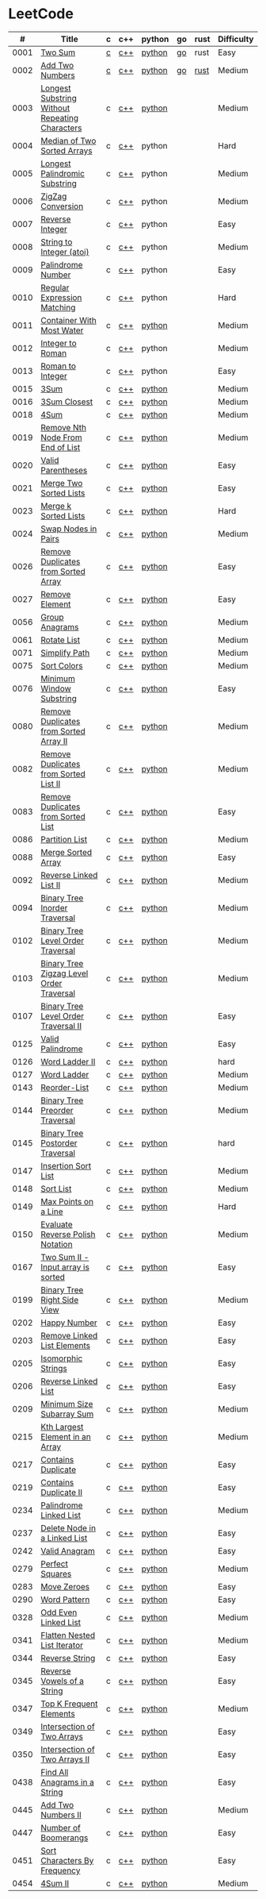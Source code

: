 LeetCode
========


| # | Title | c | c++ | python | go | rust | Difficulty |
|---| ----- | -------- | ---------- | ---------- | ---------- | ---------- | ---------- |
|0001|[Two Sum](https://leetcode.com/problems/two-sum) | [c](./0001-Two-Sum/two_sum.c) | [c++](./0001-Two-Sum/two_sum.cpp) |[python](./0001-Two-Sum/two_sum.py)|[go](./0001-Two-Sum/two_sum.go)|rust|Easy|
|0002|[Add Two Numbers](https://leetcode.com/problems/add-two-numbers) | [c](./0002-Add-Two-Numbers/Add_Two_Numbers.c) | [c++](./0002-Add-Two-Numbers/Add_Two_Numbers.cpp) |[python](./0002-Add-Two-Numbers/Add_Two_Numbers.py)|[go](./0002-Add-Two-Numbers/Add_Two_Numbers.go)|[rust]()|Medium|
|0003|[Longest Substring Without Repeating Characters](https://leetcode.com/problems/total-hamming-distance/) | c | [c++](./0003-Longest-Substring-Without-Repeating-Characters/0003.cpp) |[python](./0003-Longest-Substring-Without-Repeating-Characters/0003.py)|||Medium|
|0004|[Median of Two Sorted Arrays](https://leetcode.com/problems/median-of-two-sorted-arrays) | c | [c++]() |python|||Hard|
|0005|[Longest Palindromic Substring](https://leetcode.com/problems/longest-palindromic-substring) | c | [c++]() |python|||Medium|
|0006|[ZigZag Conversion](https://leetcode.com/problems/third-maximum-number/) | c | [c++]() |python|||Medium|
|0007|[Reverse Integer](https://leetcode.com/problems/arithmetic-slices/) | c | [c++]() |python|||Easy|
|0008|[String to Integer (atoi)](https://leetcode.com/problems/string-to-integer-atoi) | c | [c++]() |python|||Medium|
|0009|[Palindrome Number](https://leetcode.com/problems/split-array-largest-sum/) | c | [c++]() |python|||Easy|
|0010|[Regular Expression Matching](https://leetcode.com/problems/regular-expression-matching) | c | [c++]() |python|||Hard|
|0011|[Container With Most Water](https://leetcode.com/problems/queue-reconstruction-by-height/) | c | [c++](./0011-Container-With-Most-Water/0011.cpp)|[python](./0011-Container-With-Most-Water/0011.cpp)|||Medium|
|0012|[Integer to Roman](https://leetcode.com/problems/integer-to-roman) | c | [c++]() |python|||Medium|
|0013|[Roman to Integer](https://leetcode.com/problems/sum-of-left-leaves/) | c | [c++]() |python|||Easy|
|0015|[3Sum](https://leetcode.com/problems/3sum/) | c | [c++](./0015-3Sum/0015.cpp) |[python](./0015-3Sum/0015.py)|||Medium|
|0016|[3Sum Closest](https://leetcode.com/problems/3Sum-Closest/) | c | [c++](./0016-3Sum-Closest/0016.cpp) |[python](./0016-3Sum-Closest/0016.py)|||Medium|
|0018|[4Sum](https://leetcode.com/problems/4sum/) | c | [c++](./0018-4Sum/0018.cpp) |[python](./0018-4Sum/0018.py)|||Medium|
|0019|[Remove Nth Node From End of List](https://leetcode.com/problems/remove-nth-node-from-end-of-list/) | c | [c++](./0019-Remove-Nth-Node-From-End-of-List/0019.cpp) |[python](./0019-Remove-Nth-Node-From-End-of-List/0019.py)|||Medium|
|0020|[Valid Parentheses](https://leetcode.com/problems/valid-parentheses/) | c | [c++](./0020-Valid-Parentheses/0020.cpp) |[python](./0020-Valid-Parentheses/0020.py)|||Easy|
|0021|[Merge Two Sorted Lists](https://leetcode.com/problems/merge-two-sorted-lists/) | c | [c++](./0021-Merge-Two-Sorted-Lists/0021.cpp) |[python](./0021-Merge-Two-Sorted-Lists/0021.py)|||Easy|
|0023|[Merge k Sorted Lists](https://leetcode.com/problems/merge-k-sorted-lists/) | c | [c++](./0023-Merge-k-Sorted-Lists/0023.cpp) |[python](./0023-Merge-k-Sorted-Lists/0023.py)|||Hard|
|0024|[Swap Nodes in Pairs](https://leetcode.com/problems/swap-nodes-in-pairs/) | c | [c++](./0445-Add-Two-Numbers-II/0024.cpp) |[python](./0445-Add-Two-Numbers-II/0024.py)|||Medium|
|0026|[Remove Duplicates from Sorted Array](https://leetcode.com/problems/remove-duplicates-from-sorted-array/) | c | [c++](./0026-Remove-Duplicates-from-Sorted-Array/0026.cpp) |[python](./0026-Remove-Duplicates-from-Sorted-Array/0026.py)|||Easy|
|0027|[Remove Element](https://leetcode.com/problems/remove-element/) | c | [c++](./0027-Remove-Element/0027.cpp) |[python](./0027-Remove-Element/0027.py)|||Easy|
|0056|[Group Anagrams](https://leetcode.com/problems/group-anagrams/) | c | [c++](./0049-Group-Anagrams/0056.cpp) |[python](./0049-Group-Anagrams/0056.py)|||Medium|
|0061|[Rotate List](https://leetcode.com/problems/rotate-list/) | c | [c++](./0061-Rotate-List/0061.cpp) |[python](./0061-Rotate-List/0061.py)|||Medium|
|0071|[Simplify Path](https://leetcode.com/problems/simplify-path/) | c | [c++](./0071-Simplify-Path/0071.cpp) |[python](./0071-Simplify-Path/0071.py)|||Medium|
|0075|[Sort Colors](https://leetcode.com/problems/sort-colors/) | c | [c++](./0075-Sort-Colors/0075.cpp) |[python](./0075-Sort-Colors/0075.py)|||Medium|
|0076|[Minimum Window Substring](https://leetcode.com/problems/minimum-window-substring/) | c | [c++](./0076-Minimum-Window-Substring/0076.cpp) |[python](./0076-Minimum-Window-Substring/0076.py)|||Easy|
|0080|[Remove Duplicates from Sorted Array II](https://leetcode.com/problems/remove-duplicates-from-sorted-array-ii/) | c | [c++]() |[python](./0080-Remove-Duplicates-from-Sorted-Array-II/0080.py)|||Medium|
|0082|[Remove Duplicates from Sorted List II](https://leetcode.com/problems/remove-duplicates-from-sorted-list-ii/) | c | [c++](./0082-Remove-Duplicates-from-Sorted-List-II/0082.cpp) |[python](./0082-Remove-Duplicates-from-Sorted-List-II/0082.py)|||Medium|
|0083|[Remove Duplicates from Sorted List](https://leetcode.com/problems/remove-duplicates-from-sorted-list/) | c | [c++](./0083-Remove-Duplicates-from-Sorted-List/0083.cpp) |[python](./0083-Remove-Duplicates-from-Sorted-List/0083.py)|||Easy|
|0086|[Partition List](https://leetcode.com/problems/partition-list/) | c | [c++](./0086-Partition-List/0086.cpp) |[python](./0086-Partition-List/0086.py)|||Medium|
|0088|[Merge Sorted Array](https://leetcode.com/problems/merge-sorted-array/) | c | [c++](./0088-Merge-Sorted-Array/0088.cpp) |[python](./0088-Merge-Sorted-Array/0088.py)|||Easy|
|0092|[Reverse Linked List II](https://leetcode.com/problems/reverse-linked-list-ii/) | c | [c++](./0092-Reverse-Linked-List-II/0092.cpp) |[python](./0092-Reverse-Linked-List-II/0092.py)|||Medium|
|0094|[Binary Tree Inorder Traversal](https://leetcode.com/problems/binary-tree-inorder-traversal/) | c | [c++](./0094-Binary-Tree-Inorder-Traversal/0094.cpp) |[python](./0094-Binary-Tree-Inorder-Traversal/0094.py)|||Medium|
|0102|[Binary Tree Level Order Traversal](https://leetcode.com/problems/binary-tree-level-order-traversal/) | c | [c++](./0102-Binary-Tree-Level-Order-Traversal/0102.cpp) |[python](./0102-Binary-Tree-Level-Order-Traversal/0102.py)|||Medium|
|0103|[Binary Tree Zigzag Level Order Traversal](https://leetcode.com/problems/binary-tree-zigzag-level-order-traversal/) | c | [c++](./0103-Binary-Tree-Zigzag-Level-Order-Traversal/0103.cpp) |[python](./0103-Binary-Tree-Zigzag-Level-Order-Traversal/0103.py)|||Medium|
|0107|[Binary Tree Level Order Traversal II](https://leetcode.com/problems/binary-tree-level-order-traversal-ii/) | c | [c++](./0107-Binary-Tree-Level-Order-Traversal-II/0107.cpp) |[python](./0107-Binary-Tree-Level-Order-Traversal-II/0107.py)|||Easy|
|0125|[Valid Palindrome](https://leetcode.com/problems/valid-palindrome/) | c | [c++](./0125-Valid-Palindrome/0125.cpp) |[python](./0125-Valid-Palindrome/0125.py)|||Easy|
|0126|[Word Ladder II](https://leetcode.com/problems/word-ladder-ii/) | c | [c++](./0126-Word-Ladder-II/0126.cpp) |[python](./0126-Word-Ladder-II/0126.py)|||hard|
|0127|[Word Ladder](https://leetcode.com/problems/word-ladder/) | c | [c++](./0127-Word-Ladder/0127.cpp) |[python](./0127-Word-Ladder/0127.py)|||Medium|
|0143|[Reorder-List](https://leetcode.com/problems/reorder-list/) | c | [c++](./0143-Reorder-List/0143.cpp) |[python](./0143-Reorder-List/0143.py)|||Medium|
|0144|[Binary Tree Preorder Traversal](https://leetcode.com/problems/binary-tree-preorder-traversal/) | c | [c++](./0144-Binary-Tree-Preorder-Traversal/0144.cpp) |[python](./0144-Binary-Tree-Preorder-Traversal/0144.py)|||Medium|
|0145|[Binary Tree Postorder Traversal](https://leetcode.com/problems/binary-tree-postorder-traversal/) | c | [c++](./0145-Binary-Tree-Postorder-Traversal/0145.cpp) |[python](./0145-Binary-Tree-Postorder-Traversal/0145.py)|||hard|
|0147|[Insertion Sort List](https://leetcode.com/problems/insertion-sort-list/) | c | [c++](./0147-Insertion-Sort-List/0147.cpp) |[python](./0147-Insertion-Sort-List/0147.py)|||Medium|
|0148|[Sort List](https://leetcode.com/problems/sort-list/) | c | [c++](./0148-Sort-List/0148.cpp) |[python](./0148-Sort-List/0148.py)|||Medium|
|0149|[Max Points on a Line](https://leetcode.com/problems/max-points-on-a-line/) | c | [c++](./0149-Max-Points-on-a-Line/0149.cpp) |[python](./0149-Max-Points-on-a-Line/0149.py)|||Hard|
|0150|[Evaluate Reverse Polish Notation](https://leetcode.com/problems/evaluate-reverse-polish-notation/) | c | [c++](./0150-Evaluate-Reverse-Polish-Notation/0150.cpp) |[python](./0150-Evaluate-Reverse-Polish-Notation/0150.py)|||Medium|
|0167|[Two Sum II - Input array is sorted](https://leetcode.com/problems/two-sum-ii-input-array-is-sorted/) | c | [c++](./0167-Two-Sum-II-Input-array-is-sorted/0167.cpp) |[python](./0167-Two-Sum-II-Input-array-is-sorted/0167.py)|||Easy|
|0199|[Binary Tree Right Side View](https://leetcode.com/problems/binary-tree-right-side-view/) | c | [c++](./0150-Evaluate-Reverse-Polish-Notation/0150.cpp) |[python](./0150-Evaluate-Reverse-Polish-Notation/0150.py)|||Medium|
|0202|[Happy Number](https://leetcode.com/problems/happy-number/) | c | [c++](./0202-Happy-Number/0202.cpp) |[python](./0202-Happy-Number/0202.py)|||Easy|
|0203|[Remove Linked List Elements](https://leetcode.com/problems/remove-linked-list-elements/) | c | [c++](./0203-Remove-Linked-List-Elements/0203.cpp) |[python](./0203-Remove-Linked-List-Elements/0203.py)|||Easy|
|0205|[Isomorphic Strings](https://leetcode.com/problems/isomorphic-strings/) | c | [c++](./0205-Isomorphic-Strings/0205.cpp) |[python](./0205-Isomorphic-Strings/0205.py)|||Easy|
|0206|[Reverse Linked List](https://leetcode.com/problems/reverse-linked-list/) | c | [c++](./0206-Reverse-Linked-List/0206.cpp) |[python](./0206-Reverse-Linked-List/0206.py)|||Easy|
|0209|[Minimum Size Subarray Sum](https://leetcode.com/problems/minimum-size-subarray-sum/) | c | [c++](./0209-Minimum-Size-Subarray-Sum/0209.cpp) |[python](./0209-Minimum-Size-Subarray-Sum/0209.py)|||Medium|
|0215|[Kth Largest Element in an Array](https://leetcode.com/problems/kth-largest-element-in-an-array/) | c | [c++](./0215-Kth-Largest-Element-in-an-Array/0215.cpp) |[python](./0215-Kth-Largest-Element-in-an-Array/0215.py)|||Medium|
|0217|[Contains Duplicate](https://leetcode.com/problems/contains-duplicate/) | c | [c++](./0217-Contains-Duplicate/0217.cpp) |[python](./0217-Contains-Duplicate/0217.py)|||Easy|
|0219|[Contains Duplicate II](https://leetcode.com/problems/contains-duplicate-ii/) | c | [c++](./0219-Contains-Duplicate-II/0219.cpp) |[python](./0219-Contains-Duplicate-II/0219.py)|||Easy|
|0234|[Palindrome Linked List](https://leetcode.com/problems/palindrome-linked-list/) | c | [c++](./0234-Palindrome-Linked-List/0234.cpp) |[python](./0234-Palindrome-Linked-List/0234.py)|||Medium|
|0237|[Delete Node in a Linked List](https://leetcode.com/problems/delete-node-in-a-linked-list/) | c | [c++](./0237-Delete-Node-in-a-Linked-List/0237.cpp) |[python](./0237-Delete-Node-in-a-Linked-List/0237.py)|||Easy|
|0242|[Valid Anagram](https://leetcode.com/problems/valid-anagram/) | c | [c++](./0242-Valid-Anagram/0242.cpp) |[python](./0242-Valid-Anagram/0242.py)|||Easy|
|0279|[Perfect Squares](https://leetcode.com/problems/perfect-squares/) | c | [c++](./0279-Perfect-Squares/0279.cpp) |[python](./0279-Perfect-Squares/0279.py)|||Medium|
|0283|[Move Zeroes](https://leetcode.com/problems/move-zeroes/) | c | [c++](./0283-Move-Zeroes/0283.cpp) |[python](./0283-Move-Zeroes/0283.py)|||Easy|
|0290|[Word Pattern](https://leetcode.com/problems/word-pattern/) | c | [c++](./0290-Word-Pattern/0290.cpp) |[python](./0290-Word-Pattern/0290.py)|||Easy|
|0328|[Odd Even Linked List](https://leetcode.com/problems/odd-even-linked-list/) | c | [c++](./0328-Odd-Even-Linked-List/0328.cpp) |[python](./0328-Odd-Even-Linked-List/0328.py)|||Medium|
|0341|[Flatten Nested List Iterator](https://leetcode.com/problems/flatten-nested-list-iterator/) | c | [c++](./0341-Flatten-Nested-List-Iterator/0341.cpp) |[python](./0341-Flatten-Nested-List-Iterator/0341.py)|||Medium|
|0344|[Reverse String](https://leetcode.com/problems/reverse-string/) | c | [c++](./0344-Reverse-String/0344.cpp) |[python](./0344-Reverse-String/0344.py)|||Easy|
|0345|[Reverse Vowels of a String](https://leetcode.com/problems/reverse-vowels-of-a-string/) | c | [c++](./0345-Reverse-Vowels-of-a-String/0345.cpp) |[python](./0345-Reverse-Vowels-of-a-String/0345.py)|||Easy|
|0347|[Top K Frequent Elements](https://leetcode.com/problems/top-k-frequent-elements/) | c | [c++](./0347-Top-K-Frequent-Elements/0347.cpp) |[python](./0347-Top-K-Frequent-Elements/0347.py)|||Medium|
|0349|[Intersection of Two Arrays](https://leetcode.com/problems/intersection-of-two-arrays/) | c | [c++](./0349-Intersection-of-Two-Arrays/0349.cpp) |[python](./0349-Intersection-of-Two-Arrays/0349.py)|||Easy|
|0350|[Intersection of Two Arrays II](https://leetcode.com/problems/intersection-of-two-arrays-ii/) | c | [c++](./0350-Intersection-of-Two-Arrays-II/0350.cpp) |[python](./0350-Intersection-of-Two-Arrays-II/0350.py)|||Easy|
|0438|[Find All Anagrams in a String](https://leetcode.com/problems/find-all-anagrams-in-a-string/) | c | [c++](./0438-Find-All-Anagrams-in-a-String/0438.cpp) |[python](./0438-Find-All-Anagrams-in-a-String/0438.py)|||Easy|
|0445|[Add Two Numbers II](https://leetcode.com/problems/add-two-numbers-ii/) | c | [c++](./0445-Add-Two-Numbers-II/0445.cpp) |[python](./0445-Add-Two-Numbers-II/0445.py)|||Medium|
|0447|[Number of Boomerangs](https://leetcode.com/problems/number-of-boomerangs/) | c | [c++](./0447-Number-of-Boomerangs/0447.cpp) |[python](./0447-Number-of-Boomerangs/0447.py)|||Easy|
|0451|[Sort Characters By Frequency](https://leetcode.com/problems/sort-characters-by-frequency/) | c | [c++](./0451-Sort-Characters-By-Frequency/0451.cpp) |[python](./0451-Sort-Characters-By-Frequency/0451.py)|||Easy|
|0454|[4Sum II](https://leetcode.com/problems/4sum-ii/) | c | [c++](./0454-4Sum-II/0454.cpp) |[python](./0454-4Sum-II/0454.py)|||Medium|
